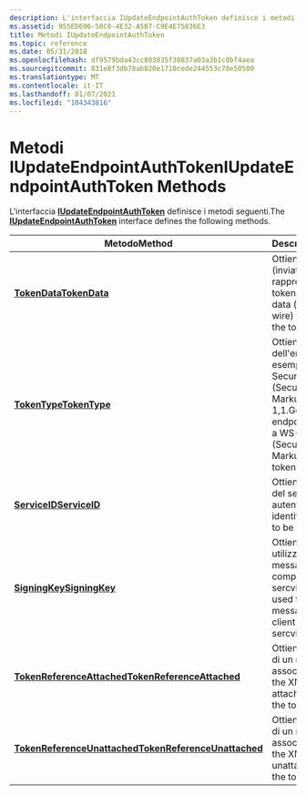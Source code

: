 ```yaml
---
description: L'interfaccia IUpdateEndpointAuthToken definisce i metodi seguenti.
ms.assetid: 955ED696-50C0-4E32-A5B7-C9E4E75836E3
title: Metodi IUpdateEndpointAuthToken
ms.topic: reference
ms.date: 05/31/2018
ms.openlocfilehash: df9579bda43cc803835f38837a03a3b1c8bf4aea
ms.sourcegitcommit: 831e8f3db78ab820e1710cede244553c70e50500
ms.translationtype: MT
ms.contentlocale: it-IT
ms.lasthandoff: 01/07/2021
ms.locfileid: "104343816"
---
```

# <a name="iupdateendpointauthtoken-methods"></a><span data-ttu-id="8fd13-103">Metodi IUpdateEndpointAuthToken</span><span class="sxs-lookup"><span data-stu-id="8fd13-103">IUpdateEndpointAuthToken Methods</span></span>

<span data-ttu-id="8fd13-104">L'interfaccia [**IUpdateEndpointAuthToken**](iupdateendpointauthtoken.md) definisce i metodi seguenti.</span><span class="sxs-lookup"><span data-stu-id="8fd13-104">The [**IUpdateEndpointAuthToken**](iupdateendpointauthtoken.md) interface defines the following methods.</span></span>



| <span data-ttu-id="8fd13-105">Metodo</span><span class="sxs-lookup"><span data-stu-id="8fd13-105">Method</span></span>                                                                                | <span data-ttu-id="8fd13-106">Descrizione</span><span class="sxs-lookup"><span data-stu-id="8fd13-106">Description</span></span>                                                                                                     |
|---------------------------------------------------------------------------------------|-----------------------------------------------------------------------------------------------------------------|
| [<span data-ttu-id="8fd13-107">**TokenData**</span><span class="sxs-lookup"><span data-stu-id="8fd13-107">**TokenData**</span></span>](iupdateendpointauthtoken-tokendata.md)                               | <span data-ttu-id="8fd13-108">Ottiene i dati XML (inviati in rete) che rappresenta il token.</span><span class="sxs-lookup"><span data-stu-id="8fd13-108">Gets the XML data (sent over the wire) that represents the token.</span></span>                                               |
| [<span data-ttu-id="8fd13-109">**TokenType**</span><span class="sxs-lookup"><span data-stu-id="8fd13-109">**TokenType**</span></span>](iupdateendpointauthtoken-tokentype.md)                               | <span data-ttu-id="8fd13-110">Ottiene il tipo del token dell'endpoint, ad esempio un token WS-Security SAML (Security Assertion Markup Language) 1,1.</span><span class="sxs-lookup"><span data-stu-id="8fd13-110">Gets the type of the endpoint token, such as a WS-Security SAML (Security Assertion Markup Language) 1.1 token.</span></span> |
| [<span data-ttu-id="8fd13-111">**ServiceID**</span><span class="sxs-lookup"><span data-stu-id="8fd13-111">**ServiceID**</span></span>](iupdateendpointauthtoken-serviceid.md)                               | <span data-ttu-id="8fd13-112">Ottiene l'identificatore del servizio da autenticare.</span><span class="sxs-lookup"><span data-stu-id="8fd13-112">Gets the identifier of the service to be authenticated.</span></span>                                                         |
| [<span data-ttu-id="8fd13-113">**SigningKey**</span><span class="sxs-lookup"><span data-stu-id="8fd13-113">**SigningKey**</span></span>](iupdateendpointauthtoken-signingkey.md)                             | <span data-ttu-id="8fd13-114">Ottiene la chiave utilizzata per firmare i messaggi in uscita tra il computer client e sercvice.</span><span class="sxs-lookup"><span data-stu-id="8fd13-114">Gets the key used to sign outgoing messages between the client computer and the sercvice.</span></span>                       |
| [<span data-ttu-id="8fd13-115">**TokenReferenceAttached**</span><span class="sxs-lookup"><span data-stu-id="8fd13-115">**TokenReferenceAttached**</span></span>](iupdateendpointauthtoken-tokenreferenceattached.md)     | <span data-ttu-id="8fd13-116">Ottiene il formato XML di un riferimento associato al token.</span><span class="sxs-lookup"><span data-stu-id="8fd13-116">Gets the XML format of an attached reference to the token.</span></span>                                                      |
| [<span data-ttu-id="8fd13-117">**TokenReferenceUnattached**</span><span class="sxs-lookup"><span data-stu-id="8fd13-117">**TokenReferenceUnattached**</span></span>](iupdateendpointauthtoken-tokenreferenceunattached.md) | <span data-ttu-id="8fd13-118">Ottiene il formato XML di un riferimento non associato al token.</span><span class="sxs-lookup"><span data-stu-id="8fd13-118">Gets the XML format of an unattached reference to the token.</span></span>                                                    |



 

 

 



